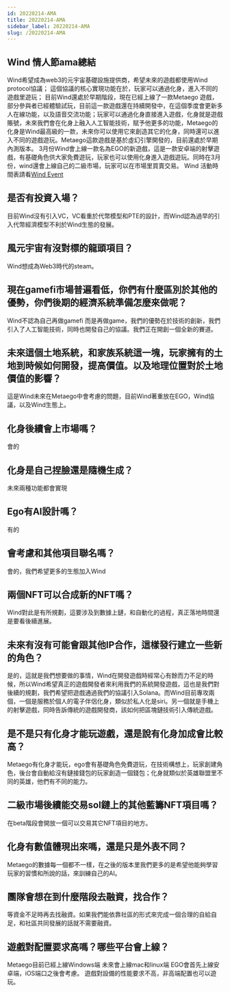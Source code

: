 ```yaml
---
id: 20220214-AMA
title: 20220214-AMA
sidebar_label: 20220214-AMA
slug: /20220214-AMA
---
```


## Wind 情人節ama總結
Wind希望成為web3的元宇宙基礎設施提供商，希望未來的遊戲都使用Wind protocol協議；
這個協議的核心實現功能在於，玩家可以通過化身，進入不同的遊戲里遊玩；
目前Wind還處於早期階段，現在已經上線了一款Metaego 遊戲，部分參與者已經體驗試玩，目前這一款遊戲還在持續開發中，在這個季度會更新多人在線功能，以及語音交流功能；玩家可以通過化身直接進入遊戲，化身就是遊戲賬號，未來我們會在化身上融入人工智能技術，賦予他更多的功能，Metaego的化身是Wind最高級的一款，未來你可以使用它來創造其它的化身，同時還可以進入不同的遊戲遊玩。Metaego這款遊戲是基於虛幻引擎開發的，目前還處於早期內測版本。
3月份Wind會上線一款名為EGO的新遊戲，這是一款安卓端的射擊遊戲，有基礎角色供大家免費遊玩，玩家也可以使用化身進入遊戲遊玩。同時在3月份，wind還會上線自己的二級市場，玩家可以在市場里買賣交易。
Wind 活動時間表請看[Wind Event](https://www.windprotocol.org/events)

## 是否有投資入場？
目前Wind沒有引入VC，VC看重於代幣模型和PTE的設計，而Wind認為過早的引入代幣經濟模型不利於Wind生態的發展。

## 風元宇宙有沒對標的龍頭項目？
Wind想成為Web3時代的steam。

## 現在gamefi市場普遍看低，你們有什麼區別於其他的優勢，你們後期的經濟系統準備怎麼來做呢？
Wind不認為自己再做gamefi 而是再做game，我們的優勢在於技術的創新，我們引入了人工智能技術，同時也開發自己的協議。我們正在開創一個全新的賽道。

## 未來這個土地系統，和家族系統這一塊，玩家擁有的土地到時候如何開發，提高價值。以及地理位置對於土地價值的影響？
這是Wind未來在Metaego中會考慮的問題，目前Wind著重放在EGO，Wind協議，以及Wind生態上。

## 化身後續會上市場嗎？
會的

## 化身是自己捏臉還是隨機生成？
未來兩種功能都會實現

## Ego有AI設計嗎？
有的

## 會考慮和其他項目聯名嗎？
會的，我們希望更多的生態加入Wind


## 兩個NFT可以合成新的NFT嗎？
Wind對此是有所規劃，這要涉及到數據上鏈，和自動化的過程，真正落地時間還是要看後續進展。

## 未來有沒有可能會跟其他IP合作，這樣發行建立一些新的角色？
是的，這就是我們想要做的事情，Wind在開發遊戲時經常心有餘而力不足的時候，所以Wind希望真正的遊戲開發者來利用我們的系統開發遊戲，這也是我們對後續的規劃，我們希望把遊戲通過我們的協議引入Solana。而Wind目前專攻兩個，一個是服務於個人的電子伴侶化身，類似於私人化是siri。另一個就是手機上的射擊遊戲，同時告訴傳統的遊戲開發商，該如何把區塊鏈技術引入傳統遊戲。

## 是不是只有化身才能玩遊戲，還是說有化身加成會比較高？
Metaego有化身才能玩，ego會有基礎角色免費遊玩，在技術構想上，玩家創建角色，後台會自動給沒有鏈接錢包的玩家創造一個錢包；化身就類似於英雄聯盟里不同的英雄，他們有不同的能力。

## 二級市場後續能交易sol鏈上的其他藍籌NFT項目嗎？
在beta階段會開放一個可以交易其它NFT項目的地方。

## 化身有數值體現出來嗎，還是只是外表不同？
Metaego的數據每一個都不一樣，在之後的版本里我們更多的是希望他能夠學習玩家的習慣和所說的話，來訓練自己的AI。

## 團隊會想在到什麼階段去融資，找合作？
等資金不足時再去找融資。如果我們能依靠社區的形式來完成一個合理的自給自足，和社區共同發展的話就不需要融資。

## 遊戲對配置要求高嗎？哪些平台會上線？
Metaego目前已經上線Windows端 未來會上線mac和linux端
EGO會首先上線安卓端，iOS端口之後會考慮。
遊戲對設備的性能要求不高，非高端配置也可以遊玩。